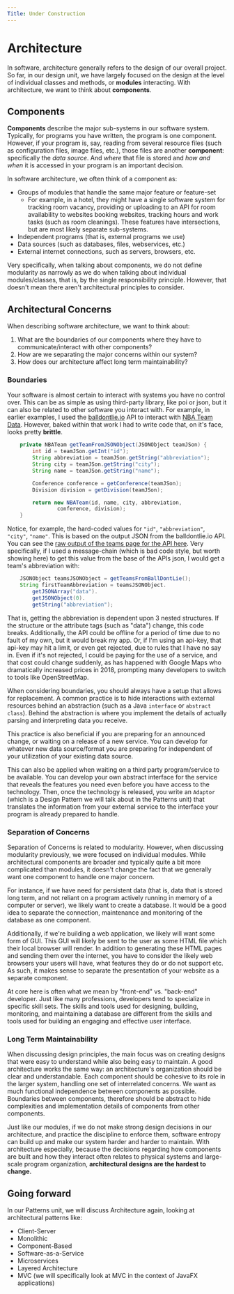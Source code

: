 ```yaml
---
Title: Under Construction
---
```


# Architecture

In software, architecture generally refers to the design of our overall project. So far, in our design unit, we have largely focused on the design at the level of individual classes and methods, or **modules** interacting. With architecture, we want to think about **components**.

## Components

__Components__ describe the major sub-systems in our software system. Typically, for programs you have written, the program is one component. However, if your program is, say, reading from several resource files (such as configuration files, image files, etc.), those files are another __component__: specifically the *data source*. And *where* that file is stored and *how and when* it is accessed in your program is an important decision.

In software architecture, we often think of a component as:
- Groups of modules that handle the same major feature or feature-set
  - For example, in a hotel, they might have a single software system for tracking room vacancy, providing or uploading to an API for room availability to websites booking websites, tracking hours and work tasks (such as room cleanings). These features have intersections, but are most likely separate sub-systems.
- Independent programs (that is, external programs we use)
- Data sources (such as databases, files, webservices, etc.)
- External internet connections, such as servers, browsers, etc.

Very specifically, when talking about components, we do not define modularity as narrowly as we do when talking about individual modules/classes, that is, by the single responsibility principle. However, that doesn't mean there aren't architectural principles to consider.

## Architectural Concerns

When describing software architecture, we want to think about:

1) What are the boundaries of our components where they have to communicate/interact with other components?  
2) How are we separating the major concerns within our system?  
3) How does our architecture affect long term maintainability?  

### Boundaries

Your software is almost certain to interact with systems you have no control over. This can be as simple as using third-party library, like poi or json, but it can also be related to other software you interact with. For example, in earlier examples, I used the [balldontlie.io](https://www.balldontlie.io/#introduction) API to interact with [NBA Team Data](https://github.com/sde-coursepack/NBAExcelTeams). However, baked within that work I had to write code that, on it's face, looks pretty **brittle**.

```java
    private NBATeam getTeamFromJSONObject(JSONObject teamJSon) {
        int id = teamJSon.getInt("id");
        String abbreviation = teamJSon.getString("abbreviation");
        String city = teamJSon.getString("city");
        String name = teamJSon.getString("name");

        Conference conference = getConference(teamJSon);
        Division division = getDivision(teamJSon);

        return new NBATeam(id, name, city, abbreviation,
                conference, division);
    }
```

Notice, for example, the hard-coded values for `"id"`, `"abbreviation"`, `"city"`, `"name"`. This is based on the output JSON from the balldontlie.io API. You can see the [raw output of the teams page for the API here](https://www.balldontlie.io/api/v1/teams). Very specifically, if I used a message-chain (which is bad code style, but worth showing here) to get this value from the base of the APIs json, I would get a team's abbreviation with:

```java
    JSONObject teamsJSONObject = getTeamsFromBallDontLie();
    String firstTeamAbbreviation = teamsJSONObject.
        getJSONArray("data").
        getJSONObject(0).
        getString("abbreviation");
```

That is, getting the abbreviation is dependent upon 3 nested structures. If the structure or the attribute tags (such as "data") change, this code breaks. Additionally, the API could be offline for a period of time due to no fault of my own, but it would break my app. Or, if I'm using an api-key, that api-key may hit a limit, or even get rejected, due to rules that I have no say in. Even if it's not rejected, I could be paying for the use of a service, and that cost could change suddenly, as has happened with Google Maps who dramatically increased prices in 2018, prompting many developers to switch to tools like OpenStreetMap.

When considering boundaries, you should always have a setup that allows for replacement. A common practice is to hide interactions with external resources behind an abstraction (such as a Java `interface` or `abstract class`). Behind the abstraction is where you implement the details of actually parsing and interpreting data you receive.

This practice is also beneficial if you are preparing for an announced change, or waiting on a release of a new service. You can develop for whatever new data source/format you are preparing for independent of your utilization of your existing data source.

This can also be applied when waiting on a third party program/service to be available. You can develop your own abstract interface for the service that reveals the features you need even before you have access to the technology. Then, once the technology is released, you write an `Adaptor` (which is a Design Pattern we will talk about in the Patterns unit) that translates the information from your external service to the interface your program is already prepared to handle.

### Separation of Concerns

Separation of Concerns is related to modularity. However, when discussing modularity previously, we were focused on individual modules. While architectural components are broader and typically quite a bit more complicated than modules, it doesn't change the fact that we generally want one component to handle one major concern.

For instance, if we have need for persistent data (that is, data that is stored long term, and not reliant on a program actively running in memory of a computer or server), we likely want to create a database. It would be a good idea to separate the connection, maintenance and monitoring of the database as one component.

Additionally, if we're building a web application, we likely will want some form of GUI. This GUI will likely be sent to the user as some HTML file which their local browser will render. In addition to generating these HTML pages and sending them over the internet, you have to consider the likely web browsers your users will have, what features they do or do not support etc. As such, it makes sense to separate the presentation of your website as a separate component.

At core here is often what we mean by "front-end" vs. "back-end" developer. Just like many professions, developers tend to specialize in specific skill sets. The skills and tools used for designing, building, monitoring, and maintaining a database are different from the skills and tools used for building an engaging and effective user interface.

### Long Term Maintainability

When discussing design principles, the main focus was on creating designs that were easy to understand while also being easy to maintain. A good architecture works the same way: an architecture's organization should be clear and understandable. Each component should be cohesive to its role in the larger system, handling one set of interrelated concerns. We want as much functional independence between components as possible. Boundaries between components, therefore should be abstract to hide complexities and implementation details of components from other components.

Just like our modules, if we do not make strong design decisions in our architecture, and practice the discipline to enforce them, software entropy can build up and make our system harder and harder to maintain. With architecture especially, because the decisions regarding how components are built and how they interact often relates to physical systems and large-scale program organization, **architectural designs are the hardest to change.**

## Going forward

In our Patterns unit, we will discuss Architecture again, looking at architectural patterns like:

- Client-Server
- Monolithic
- Component-Based
- Software-as-a-Service
- Microservices
- Layered Architecture
- MVC (we will specifically look at MVC in the context of JavaFX applications)